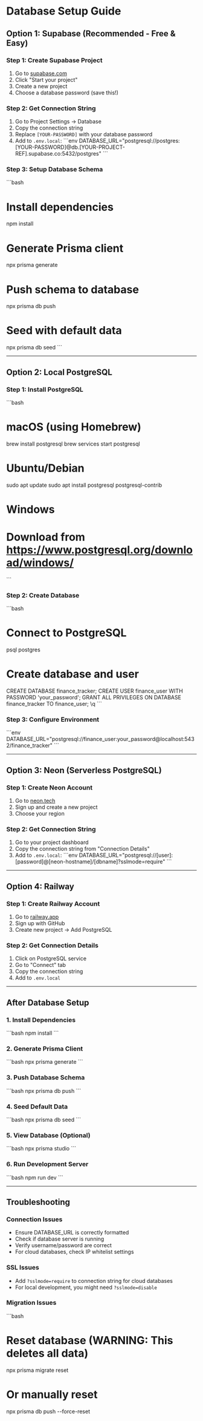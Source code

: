# Database Setup Guide

## Option 1: Supabase (Recommended - Free & Easy)

### Step 1: Create Supabase Project
1. Go to [supabase.com](https://supabase.com)
2. Click "Start your project"
3. Create a new project
4. Choose a database password (save this!)

### Step 2: Get Connection String
1. Go to Project Settings → Database
2. Copy the connection string
3. Replace `[YOUR-PASSWORD]` with your database password
4. Add to `.env.local`:
\`\`\`env
DATABASE_URL="postgresql://postgres:[YOUR-PASSWORD]@db.[YOUR-PROJECT-REF].supabase.co:5432/postgres"
\`\`\`

### Step 3: Setup Database Schema
\`\`\`bash
# Install dependencies
npm install

# Generate Prisma client
npx prisma generate

# Push schema to database
npx prisma db push

# Seed with default data
npx prisma db seed
\`\`\`

---

## Option 2: Local PostgreSQL

### Step 1: Install PostgreSQL
\`\`\`bash
# macOS (using Homebrew)
brew install postgresql
brew services start postgresql

# Ubuntu/Debian
sudo apt update
sudo apt install postgresql postgresql-contrib

# Windows
# Download from https://www.postgresql.org/download/windows/
\`\`\`

### Step 2: Create Database
\`\`\`bash
# Connect to PostgreSQL
psql postgres

# Create database and user
CREATE DATABASE finance_tracker;
CREATE USER finance_user WITH PASSWORD 'your_password';
GRANT ALL PRIVILEGES ON DATABASE finance_tracker TO finance_user;
\q
\`\`\`

### Step 3: Configure Environment
\`\`\`env
DATABASE_URL="postgresql://finance_user:your_password@localhost:5432/finance_tracker"
\`\`\`

---

## Option 3: Neon (Serverless PostgreSQL)

### Step 1: Create Neon Account
1. Go to [neon.tech](https://neon.tech)
2. Sign up and create a new project
3. Choose your region

### Step 2: Get Connection String
1. Go to your project dashboard
2. Copy the connection string from "Connection Details"
3. Add to `.env.local`:
\`\`\`env
DATABASE_URL="postgresql://[user]:[password]@[neon-hostname]/[dbname]?sslmode=require"
\`\`\`

---

## Option 4: Railway

### Step 1: Create Railway Account
1. Go to [railway.app](https://railway.app)
2. Sign up with GitHub
3. Create new project → Add PostgreSQL

### Step 2: Get Connection Details
1. Click on PostgreSQL service
2. Go to "Connect" tab
3. Copy the connection string
4. Add to `.env.local`

---

## After Database Setup

### 1. Install Dependencies
\`\`\`bash
npm install
\`\`\`

### 2. Generate Prisma Client
\`\`\`bash
npx prisma generate
\`\`\`

### 3. Push Database Schema
\`\`\`bash
npx prisma db push
\`\`\`

### 4. Seed Default Data
\`\`\`bash
npx prisma db seed
\`\`\`

### 5. View Database (Optional)
\`\`\`bash
npx prisma studio
\`\`\`

### 6. Run Development Server
\`\`\`bash
npm run dev
\`\`\`

---

## Troubleshooting

### Connection Issues
- Ensure DATABASE_URL is correctly formatted
- Check if database server is running
- Verify username/password are correct
- For cloud databases, check IP whitelist settings

### SSL Issues
- Add `?sslmode=require` to connection string for cloud databases
- For local development, you might need `?sslmode=disable`

### Migration Issues
\`\`\`bash
# Reset database (WARNING: This deletes all data)
npx prisma migrate reset

# Or manually reset
npx prisma db push --force-reset
